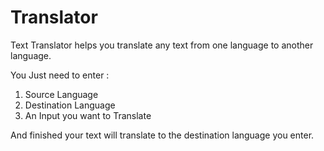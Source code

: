 # Translator

Text Translator helps you translate any text from one language to another language.

You Just need to enter :

1. Source Language
2. Destination Language
3. An Input you want to Translate

And finished your text will translate to the destination language you enter.
